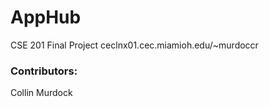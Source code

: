 # AppHub

CSE 201 Final Project
ceclnx01.cec.miamioh.edu/~murdoccr
### Contributors:

Collin Murdock
